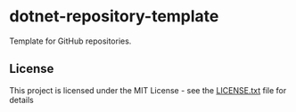 # dotnet-repository-template
Template for GitHub repositories.

## License

This project is licensed under the MIT License - see the [LICENSE.txt](LICENSE.txt) file for details
